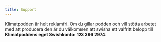 ```yaml
---
title: Support
---
```


Klimatpodden är helt reklamfri. Om du gillar podden och vill stötta arbetet med att producera den är du välkommen att swisha ett valfritt belopp till **Klimatpoddens eget Swishkonto:** **123 396 2974**.
